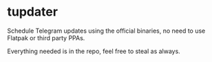 # tupdater

Schedule Telegram updates using the official binaries, no need to use Flatpak or third party PPAs.

Everything needed is in the repo, feel free to steal as always.